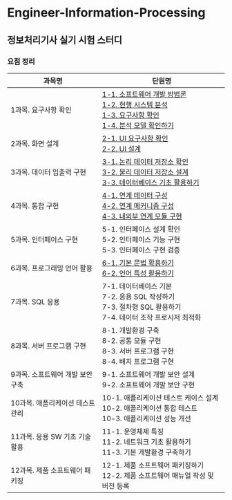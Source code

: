 # Engineer-Information-Processing
## 정보처리기사 실기 시험 스터디

### 요점 정리
| 과목명 | 단원명 |
| --- | --- |
| 1과목. 요구사항 확인 | [1-1. 소프트웨어 개발 방법론](https://github.com/chaaaany/Engineer-Information-Processing/blob/fe7a7b54e080dbde755570ff50b88996f59e093f/1%EA%B3%BC%EB%AA%A9.%20%EC%9A%94%EA%B5%AC%EC%82%AC%ED%95%AD%20%ED%99%95%EC%9D%B8/1-1%EC%86%8C%ED%94%84%ED%8A%B8%EC%9B%A8%EC%96%B4%EA%B0%9C%EB%B0%9C%EB%B0%A9%EB%B2%95%EB%A1%A0.md)<br>[1-2. 현행 시스템 분석](https://github.com/chaaaany/Engineer-Information-Processing/blob/fe7a7b54e080dbde755570ff50b88996f59e093f/1%EA%B3%BC%EB%AA%A9.%20%EC%9A%94%EA%B5%AC%EC%82%AC%ED%95%AD%20%ED%99%95%EC%9D%B8/1-2%ED%98%84%ED%96%89%EC%8B%9C%EC%8A%A4%ED%85%9C%EB%B6%84%EC%84%9D.md)<br>[1-3. 요구사항 확인](https://github.com/chaaaany/Engineer-Information-Processing/blob/fe7a7b54e080dbde755570ff50b88996f59e093f/1%EA%B3%BC%EB%AA%A9.%20%EC%9A%94%EA%B5%AC%EC%82%AC%ED%95%AD%20%ED%99%95%EC%9D%B8/1-3%EC%9A%94%EA%B5%AC%EC%82%AC%ED%95%AD%ED%99%95%EC%9D%B8.md)<br>[1-4. 분석 모델 확인하기](https://github.com/chaaaany/Engineer-Information-Processing/blob/fe7a7b54e080dbde755570ff50b88996f59e093f/1%EA%B3%BC%EB%AA%A9.%20%EC%9A%94%EA%B5%AC%EC%82%AC%ED%95%AD%20%ED%99%95%EC%9D%B8/1-4%EB%B6%84%EC%84%9D%EB%AA%A8%EB%8D%B8%ED%99%95%EC%9D%B8%ED%95%98%EA%B8%B0.md) |
| 2과목. 화면 설계 | [2-1. UI 요구사항 확인](https://github.com/chaaaany/Engineer-Information-Processing/blob/main/2%EA%B3%BC%EB%AA%A9.%20%ED%99%94%EB%A9%B4%20%EC%84%A4%EA%B3%84/2-1UI%EC%9A%94%EA%B5%AC%EC%82%AC%ED%95%AD%ED%99%95%EC%9D%B8.md)<br>[2-2. UI 설계](https://github.com/chaaaany/Engineer-Information-Processing/blob/main/2%EA%B3%BC%EB%AA%A9.%20%ED%99%94%EB%A9%B4%20%EC%84%A4%EA%B3%84/2-2UI%EC%84%A4%EA%B3%84.md) |
| 3과목. 데이터 입출력 구현 | [3-1. 논리 데이터 저장소 확인](https://github.com/chaaaany/Engineer-Information-Processing/blob/main/3%EA%B3%BC%EB%AA%A9.%20%EB%8D%B0%EC%9D%B4%ED%84%B0%20%EC%9E%85%EC%B6%9C%EB%A0%A5%20%EA%B5%AC%ED%98%84/3-1%EB%85%BC%EB%A6%AC%EB%8D%B0%EC%9D%B4%ED%84%B0%EC%A0%80%EC%9E%A5%EC%86%8C%ED%99%95%EC%9D%B8.md)<br>[3-2. 물리 데이터 저장소 설계](https://github.com/chaaaany/Engineer-Information-Processing/blob/main/3%EA%B3%BC%EB%AA%A9.%20%EB%8D%B0%EC%9D%B4%ED%84%B0%20%EC%9E%85%EC%B6%9C%EB%A0%A5%20%EA%B5%AC%ED%98%84/3-2%EB%AC%BC%EB%A6%AC%EB%8D%B0%EC%9D%B4%ED%84%B0%EC%A0%80%EC%9E%A5%EC%86%8C%EC%84%A4%EA%B3%84.md)<br>[3-3. 데이터베이스 기초 활용하기](https://github.com/chaaaany/Engineer-Information-Processing/blob/main/3%EA%B3%BC%EB%AA%A9.%20%EB%8D%B0%EC%9D%B4%ED%84%B0%20%EC%9E%85%EC%B6%9C%EB%A0%A5%20%EA%B5%AC%ED%98%84/3-3%EB%8D%B0%EC%9D%B4%ED%84%B0%EB%B2%A0%EC%9D%B4%EC%8A%A4%EA%B8%B0%EC%B4%88%ED%99%9C%EC%9A%A9%ED%95%98%EA%B8%B0.md) |
| 4과목. 통합 구현 | [4-1. 연계 데이터 구성](https://github.com/chaaaany/Engineer-Information-Processing/blob/185c4215dd18e2ae355df3c4cd94d5a0deabd63c/4%EA%B3%BC%EB%AA%A9.%20%ED%86%B5%ED%95%A9%20%EA%B5%AC%ED%98%84/4-1%EC%9D%B8%ED%84%B0%ED%8E%98%EC%9D%B4%EC%8A%A4%EC%84%A4%EA%B3%84%ED%99%95%EC%9D%B8.md)<br>[4-2. 연계 메커니즘 구성](https://github.com/chaaaany/Engineer-Information-Processing/blob/185c4215dd18e2ae355df3c4cd94d5a0deabd63c/4%EA%B3%BC%EB%AA%A9.%20%ED%86%B5%ED%95%A9%20%EA%B5%AC%ED%98%84/4-2%EC%9D%B8%ED%84%B0%ED%8E%98%EC%9D%B4%EC%8A%A4%EA%B8%B0%EB%8A%A5%EA%B5%AC%ED%98%84.md)<br>[4-3. 내외부 연계 모듈 구현](https://github.com/chaaaany/Engineer-Information-Processing/blob/185c4215dd18e2ae355df3c4cd94d5a0deabd63c/4%EA%B3%BC%EB%AA%A9.%20%ED%86%B5%ED%95%A9%20%EA%B5%AC%ED%98%84/4-3%EC%9D%B8%ED%84%B0%ED%8E%98%EC%9D%B4%EC%8A%A4%EA%B5%AC%ED%98%84%EA%B2%80%EC%A6%9D.md) |
| 5과목. 인터페이스 구현 | 5-1. 인터페이스 설계 확인<br>5-2. 인터페이스 기능 구현<br>5-3. 인터페이스 구현 검증 |
| 6과목. 프로그래밍 언어 활용 | [6-1. 기본 문법 확용하기](https://github.com/chaaaany/Engineer-Information-Processing/blob/7ab9a9a77fa08ae7649e027b516be2439cbbc083/6%EA%B3%BC%EB%AA%A9.%20%ED%94%84%EB%A1%9C%EA%B7%B8%EB%9E%98%EB%B0%8D%20%EC%96%B8%EC%96%B4%20%ED%99%9C%EC%9A%A9/6-1%EA%B8%B0%EB%B3%B8%EB%AC%B8%EB%B2%95%ED%99%9C%EC%9A%A9%ED%95%98%EA%B8%B0.md)<br>[6-2. 언어 특성 활용하기](https://github.com/chaaaany/Engineer-Information-Processing/blob/7ab9a9a77fa08ae7649e027b516be2439cbbc083/6%EA%B3%BC%EB%AA%A9.%20%ED%94%84%EB%A1%9C%EA%B7%B8%EB%9E%98%EB%B0%8D%20%EC%96%B8%EC%96%B4%20%ED%99%9C%EC%9A%A9/6-2%EC%96%B8%EC%96%B4%ED%8A%B9%EC%84%B1%ED%99%9C%EC%9A%A9%ED%95%98%EA%B8%B0.md) |
| 7과목. SQL 응용 | 7-1. 데이터베이스 기본<br>7-2. 응용 SQL 작성하기<br>7-3. 절차형 SQL 활용하기<br>7-4. 데이터 조작 프로시저 최적화 |
| 8과목. 서버 프로그램 구현 | 8-1. 개발환경 구축<br>8-2. 공통 모듈 구현<br>8-3. 서버 프로그램 구현<br>8-4. 배치 프로그램 구현 |
| 9과목. 소프트웨어 개발 보안 구축 | 9-1. 소프트웨어 개발 보안 설계<br>9-2. 소프트웨어 개발 보안 구현 |
| 10과목. 애플리케이션 테스트 관리 | 10-1. 애플리케이션 테스트 케이스 설계<br>10-2. 애플리케이션 통합 테스트<br>10-3. 애플리케이션 성능 개선 |
| 11과목. 응용 SW 기초 기술 활용 | 11-1. 운영체제 특징<br>11-2. 네트워크 기초 활용하기<br>11-3. 기본 개발환경 구축하기 |
| 12과목. 제품 소프트웨어 패키징 | 12-1. 제품 소프트웨어 패키징하기<br>12-2. 제품 소프트웨어 매뉴얼 작성 및 버전 등록 |

